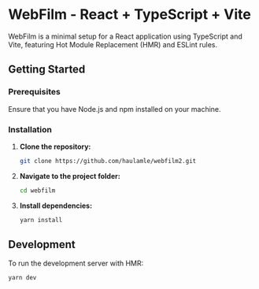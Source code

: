 # WebFilm - React + TypeScript + Vite

WebFilm is a minimal setup for a React application using TypeScript and Vite, featuring Hot Module Replacement (HMR) and ESLint rules.

## Getting Started

### Prerequisites

Ensure that you have Node.js and npm installed on your machine.

### Installation

1. **Clone the repository:**

   ```bash
   git clone https://github.com/haulamle/webfilm2.git
   ```

2. **Navigate to the project folder:**

   ```bash
   cd webfilm
   ```

3. **Install dependencies:**

   ```bash
   yarn install
   ```

## Development

To run the development server with HMR:

```bash
yarn dev
```
